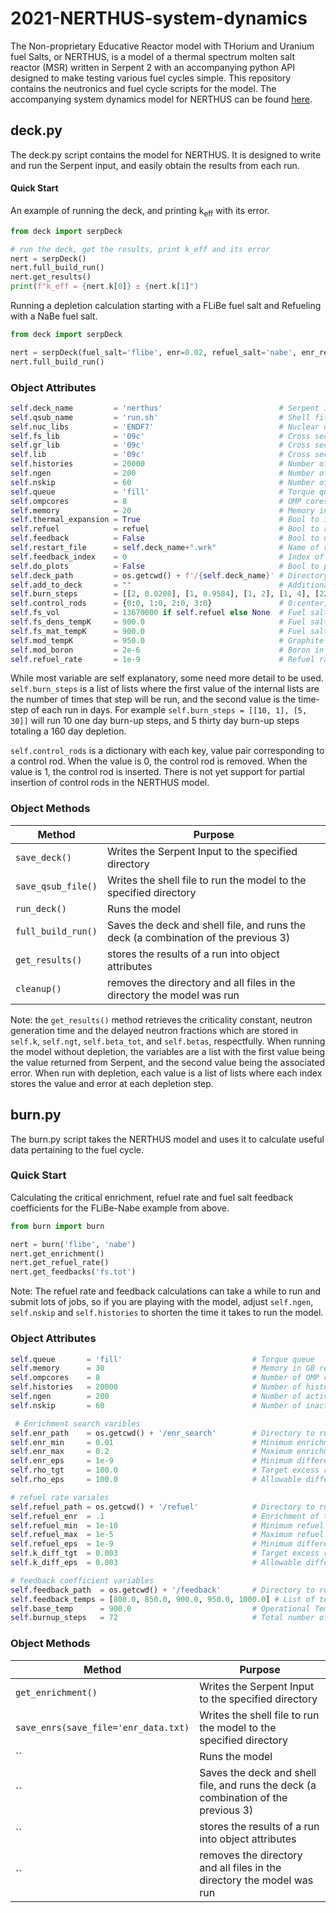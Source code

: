 # 2021-NERTHUS-system-dynamics
The Non-proprietary Educative Reactor model with THorium and Uranium fuel Salts, or NERTHUS, is a model of a thermal spectrum molten salt reactor (MSR) written in Serpent 2 with an accompanying python API designed to make testing various fuel cycles simple. This repository contains the neutronics and fuel cycle scripts for the model. The accompanying system dynamics model for NERTHUS can be found [here](https://github.com/ondrejch/2021-NERTHUS-core). 

## deck.py

The deck.py script contains the model for NERTHUS. It is designed to write and run the Serpent input, and easily obtain the results from each run.

#### Quick Start

An example of running the deck, and printing k<sub>eff</sub> with its error. 
```python
from deck import serpDeck

# run the deck, get the results, print k_eff and its error
nert = serpDeck()
nert.full_build_run()
nert.get_results()
print(f"k_eff = {nert.k[0]} ± {nert.k[1]")
```

Running a depletion calculation starting with a FLiBe fuel salt and Refueling with a NaBe fuel salt.

```python
from deck import serpDeck

nert = serpDeck(fuel_salt='flibe', enr=0.02, refuel_salt='nabe', enr_ref=0.1, refuel=True)
nert.full_build_run()
```

### Object Attributes

```python
self.deck_name         = 'nerthus'                          # Serpent input file name
self.qsub_name         = 'run.sh'                           # Shell file name which runs SERPENT
self.nuc_libs          = 'ENDF7'                            # Nuclear data library
self.fs_lib            = '09c'                              # Cross section temperature selection for fuel salt
self.gr_lib            = '09c'                              # Cross section temperature selection for graphite
self.lib               = '09c'                              # Cross section temperature selection for other materials
self.histories         = 20000                              # Number of histories to run per generation
self.ngen              = 200                                # Number of active generations
self.nskip             = 60                                 # Number of inactive generations
self.queue             = 'fill'                             # Torque queue ('local' to run on your machine)
self.ompcores          = 8                                  # OMP cores used when running SERPENT
self.memory            = 20                                 # Memory in GB requested for node
self.thermal_expansion = True                               # Bool to include thermal expansion; if False, reactor is modeled at 900K
self.refuel            = refuel                             # Bool to run burnup calculation
self.feedback          = False                              # Bool to use restart file
self.restart_file      = self.deck_name+".wrk"              # Name of restart file
self.feedback_index    = 0                                  # Index of burnup step to read material definitions from restart file
self.do_plots          = False                              # Bool to plot core
self.deck_path         = os.getcwd() + f'/{self.deck_name}' # Directory where SERPENT is ran
self.add_to_deck       = ""                                 # Additional Serpent inputs you want to add to the deck
self.burn_steps        = [[2, 0.0208], [1, 0.9584], [1, 2], [1, 4], [22, 7], [44, 30]] # depletion steps  
self.control_rods      = {0:0, 1:0, 2:0, 3:0}               # 0:center, 1:top, 2:bottom left, 3:bottom right; 0:fully removed, 1:fully inserted
self.fs_vol            = 13670000 if self.refuel else None  # Fuel salt volume if refueling
self.fs_dens_tempK     = 900.0                              # Fuel salt temp. used for density calc. [K]
self.fs_mat_tempK      = 900.0                              # Fuel salt temp. used for material XS [K]
self.mod_tempK         = 950.0                              # Graphite temp.
self.mod_boron         = 2e-6                               # Boron in graphite (2ppm default)
self.refuel_rate       = 1e-9                               # Refuel rate of the reactor
```

While most variable are self explanatory, some need more detail to be used.
`self.burn_steps` is a list of lists where the first value of the internal lists are the number of times that step will be run, and the second value is the time-step of each run in days.
For example `self.burn_steps = [[10, 1], [5, 30]]` will run 10 one day burn-up steps, and 5 thirty day burn-up steps totaling a 160 day depletion.

`self.control_rods` is a dictionary with each key, value pair corresponding to a control rod.
When the value is 0, the control rod is removed.
When the value is 1, the control rod is inserted.
There is not yet support for partial insertion of control rods in the NERTHUS model.

### Object Methods


| Method             | Purpose                                                                           |
| ------------------ | --------------------------------------------------------------------------------- |
| `save_deck()`      | Writes the Serpent Input to the specified directory                               |
| `save_qsub_file()` | Writes the shell file to run the model to the specified directory                 |
| `run_deck()`       | Runs the model                                                                    |
| `full_build_run()` | Saves the deck and shell file, and runs the deck (a combination of the previous 3)|
| `get_results()`    | stores the results of a run into object attributes                                |
| `cleanup()`        | removes the directory and all files in the directory the model was run            | 

Note: the `get_results()` method retrieves the criticality constant, neutron generation time and the delayed neutron fractions which are stored in `self.k`, `self.ngt`, `self.beta_tot`, and `self.betas`, respectfully. When running the model without depletion, the variables are a list with the first value being the value returned from Serpent, and the second value being the associated error. When run with depletion, each value is a list of lists where each index stores the value and error at each depletion step.

## burn.py
The burn.py script takes the NERTHUS model and uses it to calculate useful data pertaining to the fuel cycle.

### Quick Start

Calculating the critical enrichment, refuel rate and fuel salt feedback coefficients for the FLiBe-Nabe example from above.

```python
from burn import burn

nert = burn('flibe', 'nabe')
nert.get_enrichment()
nert.get_refuel_rate()
nert.get_feedbacks('fs.tot')
```
Note: The refuel rate and feedback calculations can take a while to run and submit lots of jobs, so if you are playing with the model, adjust `self.ngen`, `self.nskip` and `self.histories` to shorten the time it takes to run the model.


### Object Attributes

```python
self.queue       = 'fill'                             # Torque queue
self.memory      = 30                                 # Memory in GB requested for job
self.ompcores    = 8                                  # Number of OMP cores to run job with
self.histories   = 20000                              # Number of histories per generation
self.ngen        = 200                                # Number of active generations
self.nskip       = 60                                 # Number of inactive generations

 # Enrichment search varibles
self.enr_path    = os.getcwd() + '/enr_search'        # Directory to run enrichment search in
self.enr_min     = 0.01                               # Minimum enrichment for the calculation
self.enr_max     = 0.2                                # Maximum enrichment for the calculation
self.enr_eps     = 1e-9                               # Minimum difference between enrichment values
self.rho_tgt     = 100.0                              # Target excess reactivity
self.rho_eps     = 100.0                              # Allowable difference in reacitvity and target reactivity

# refuel rate variales
self.refuel_path = os.getcwd() + '/refuel'            # Directory to run refuel calculation in
self.refuel_enr  = .1                                 # Enrichment of the refuel salt
self.refuel_min  = 1e-10                              # Minimum refuel rate value
self.refuel_max  = 1e-5                               # Maximum refuel rate value
self.refuel_eps  = 1e-9                               # Minimum difference between refuel rates
self.k_diff_tgt  = 0.003                              # Target excess reactivity
self.k_diff_eps  = 0.003                              # Allowable difference in reactivity and target reactivity

# feedback coefficient variables
self.feedback_path  = os.getcwd() + '/feedback'       # Directory to run feedback calculation in
self.feedback_temps = [800.0, 850.0, 900.0, 950.0, 1000.0] # List of temperaures used in the feedback calculation
self.base_temp      = 900.0                           # Operational Temperature of the Reactor
self.burnup_steps   = 72                              # Total number of burn-up steps used in the model
```

### Object Methods

| Method             | Purpose                                                                           |
| ------------------ | --------------------------------------------------------------------------------- |
| `get_enrichment()` | Writes the Serpent Input to the specified directory                               |
| `save_enrs(save_file='enr_data.txt)` | Writes the shell file to run the model to the specified directory                 |
| ``       | Runs the model                                                                    |
| `` | Saves the deck and shell file, and runs the deck (a combination of the previous 3)|
| ``    | stores the results of a run into object attributes                                |
| ``        | removes the directory and all files in the directory the model was run            | 
















